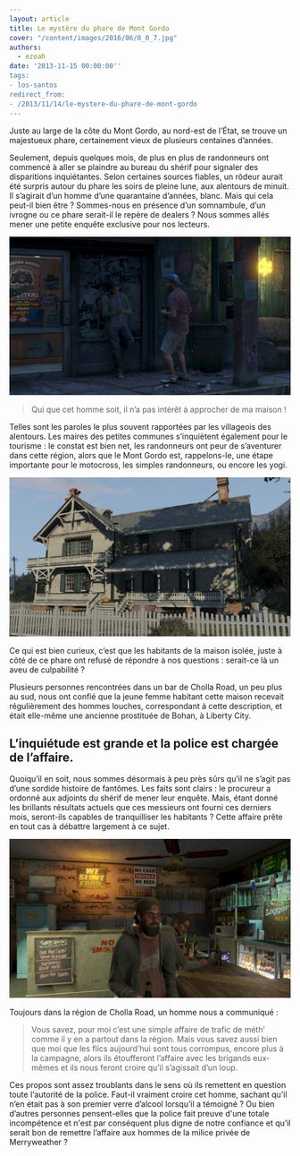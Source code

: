 ```yaml
---
layout: article
title: Le mystère du phare de Mont Gordo
cover: "/content/images/2016/06/0_0_7.jpg"
authors:
  - ezoah
date: '2013-11-15 00:00:00''
tags:
- los-santos
redirect_from:
- /2013/11/14/le-mystere-du-phare-de-mont-gordo
---
```


Juste au large de la côte du Mont Gordo, au nord-est de l’État, se trouve un majestueux phare, certainement vieux de plusieurs centaines d’années.

Seulement, depuis quelques mois, de plus en plus de randonneurs ont commencé à aller se plaindre au bureau du shérif pour signaler des disparitions inquiétantes. Selon certaines sources fiables, un rôdeur aurait été surpris autour du phare les soirs de pleine lune, aux alentours de minuit. Il s’agirait d’un homme d’une quarantaine d’années, blanc. Mais qui cela peut-il bien être ? Sommes-nous en présence d’un somnambule, d’un ivrogne ou ce phare serait-il le repère de dealers ? Nous sommes allés mener une petite enquête exclusive pour nos lecteurs.

![](/content/images/2016/06/0_0_5.jpg)

> Qui que cet homme soit, il n’a pas intérêt à approcher de ma maison !

Telles sont les paroles le plus souvent rapportées par les villageois des alentours. Les maires des petites communes s’inquiètent également pour le tourisme : le constat est bien net, les randonneurs ont peur de s’aventurer dans cette région, alors que le Mont Gordo est, rappelons-le, une étape importante pour le motocross, les simples randonneurs, ou encore les yogi.

![](/content/images/2016/06/0_0_4.jpg)

Ce qui est bien curieux, c’est que les habitants de la maison isolée, juste à côté de ce phare ont refusé de répondre à nos questions : serait-ce là un aveu de culpabilité ?

Plusieurs personnes rencontrées dans un bar de Cholla Road, un peu plus au sud, nous ont confié que la jeune femme habitant cette maison recevait régulièrement des hommes louches, correspondant à cette description, et était elle-même une ancienne prostituée de Bohan, à Liberty City.

## L’inquiétude est grande et la police est chargée de l’affaire.

Quoiqu’il en soit, nous sommes désormais à peu près sûrs qu’il ne s’agit pas d’une sordide histoire de fantômes. Les faits sont clairs : le procureur a ordonné aux adjoints du shérif de mener leur enquête. Mais, étant donné les brillants résultats actuels que ces messieurs ont fourni ces derniers mois, seront-ils capables de tranquilliser les habitants ? Cette affaire prête en tout cas à débattre largement à ce sujet.

![](/content/images/2016/06/0_0_6.jpg)

Toujours dans la région de Cholla Road, un homme nous a communiqué :

> Vous savez, pour moi c’est une simple affaire de trafic de méth’ comme il y en a partout dans la région. Mais vous savez aussi bien que moi que les flics aujourd’hui sont tous corrompus, encore plus à la campagne, alors ils étoufferont l’affaire avec les brigands eux-mêmes et ils nous feront croire qu’il s’agissait d’un loup.

Ces propos sont assez troublants dans le sens où ils remettent en question toute l‘autorité de la police. Faut-il vraiment croire cet homme, sachant qu’il n’en était pas à son premier verre d’alcool lorsqu’il a témoigné ? Ou bien d’autres personnes pensent-elles que la police fait preuve d'une totale incompétence et n'est par conséquent plus digne de notre confiance et qu’il serait bon de remettre l’affaire aux hommes de la milice privée de Merryweather ?